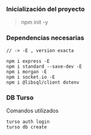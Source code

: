 
### Inicialización del proyecto

> npm init -y

### Dependencias necesarias

```
// -> -E , version exacta

npm i express -E
npm i standard --save-dev -E
npm i morgan -E 
npm i socket.io -E
npm i @libsql/client dotenv
```

### DB Turso

Comandos utilizados
```
turso auth login
turso db create 
```